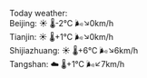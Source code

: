 Today weather:  
Beijing: ☀️   🌡️-2°C 🌬️↘0km/h  
Tianjin: ☀️   🌡️+1°C 🌬️↘0km/h  
Shijiazhuang: ☀️   🌡️+6°C 🌬️↘6km/h  
Tangshan: ☁️   🌡️+1°C 🌬️↙7km/h  
